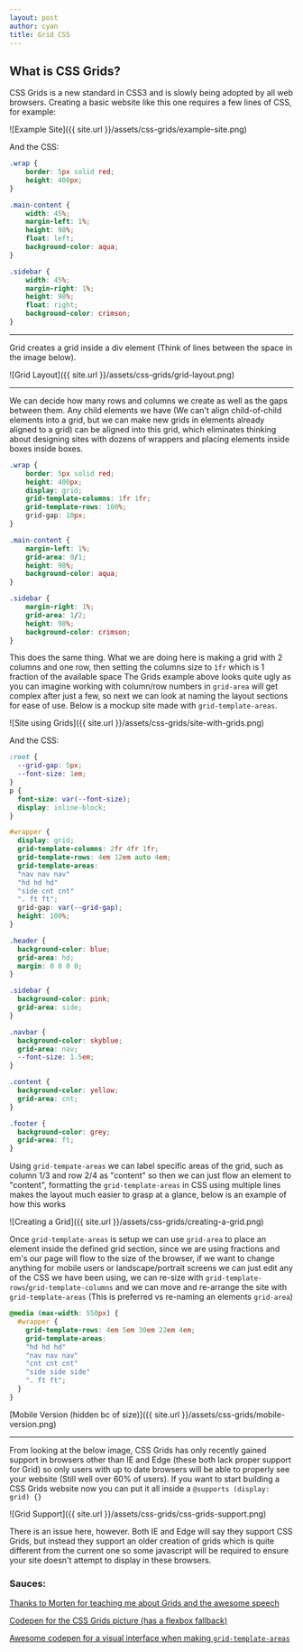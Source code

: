 ```yaml
---
layout: post
author: cyan 
title: Grid CSS
---
```


## What is CSS Grids?
CSS Grids is a new standard in CSS3 and is slowly being adopted by all web browsers.
Creating a basic website like this one requires a few lines of CSS, for example:

![Example Site]({{ site.url }}/assets/css-grids/example-site.png)

And the CSS:

```css
.wrap {
    border: 5px solid red;
    height: 400px;
}

.main-content {
    width: 45%;
    margin-left: 1%;
    height: 98%;
    float: left;
    background-color: aqua;
}

.sidebar {
    width: 45%;
    margin-right: 1%;
    height: 98%;
    float: right;
    background-color: crimson;
}
```

---

Grid creates a grid inside a div element (Think of lines between the space in the image below). 

![Grid Layout]({{ site.url }}/assets/css-grids/grid-layout.png)

---

We can decide how many rows and columns we create as well as the gaps between them.
Any child elements we have (We can't align child-of-child elements into a grid, but we can make new grids in elements already aligned to a grid) can be aligned into this grid, which eliminates thinking about designing sites with dozens of wrappers and placing elements inside boxes inside boxes.

```css
.wrap {
    border: 5px solid red;
    height: 400px;
    display: grid;
    grid-template-columns: 1fr 1fr;
    grid-template-rows: 100%;
    grid-gap: 10px;
}

.main-content {
    margin-left: 1%;
    grid-area: 0/1;
    height: 98%;
    background-color: aqua;
}

.sidebar {
    margin-right: 1%;
    grid-area: 1/2;
    height: 98%;
    background-color: crimson;
}

```

This does the same thing.
What we are doing here is making a grid with 2 columns and one row, then setting the columns size to `1fr` which is 1 fraction of the available space
The Grids example above looks quite ugly as you can imagine working with column/row numbers in `grid-area` will get complex after just a few, so next we can look at naming the layout sections for ease of use. Below is a mockup site made with `grid-template-areas`.

![Site using Grids]({{ site.url }}/assets/css-grids/site-with-grids.png)

And the CSS:

```css
:root {
  --grid-gap: 5px;
  --font-size: 1em;
}
p {
  font-size: var(--font-size);
  display: inline-block;
}

#wrapper {
  display: grid;
  grid-template-columns: 2fr 4fr 1fr;
  grid-template-rows: 4em 12em auto 4em;
  grid-template-areas:
  "nav nav nav"
  "hd hd hd"
  "side cnt cnt"
  ". ft ft";
  grid-gap: var(--grid-gap);
  height: 100%;
}

.header {
  background-color: blue;
  grid-area: hd;
  margin: 0 0 0 0;
}

.sidebar {
  background-color: pink;
  grid-area: side;
}

.navbar {
  background-color: skyblue;
  grid-area: nav;
  --font-size: 1.5em;
}

.content {
  background-color: yellow;
  grid-area: cnt;
}

.footer {
  background-color: grey;
  grid-area: ft;
}

```


Using `grid-tempate-areas` we can label specific areas of the grid, such as column 1/3 and row 2/4 as "content" so then we can just flow an element to "content", formatting the `grid-template-areas` in CSS using multiple lines makes the layout much easier to grasp at a glance, below is an example of how this works

![Creating a Grid]({{ site.url }}/assets/css-grids/creating-a-grid.png)

Once `grid-template-areas` is setup we can use `grid-area` to place an element inside the defined grid section, since we are using fractions and em's our page will flow to the size of the browser, if we want to change anything for mobile users or landscape/portrait screens we can just edit any of the CSS we have been using, we can re-size with `grid-template-rows`/`grid-template-columns` and we can move and re-arrange the site with `grid-template-areas` (This is preferred vs re-naming an elements `grid-area`)
```css
@media (max-width: 550px) {
  #wrapper {
    grid-template-rows: 4em 5em 30em 22em 4em;
    grid-template-areas:
    "hd hd hd"
    "nav nav nav"
    "cnt cnt cnt"
    "side side side"
    ". ft ft";
  }
}
```
[Mobile Version (hidden bc of size)]({{ site.url }}/assets/css-grids/mobile-version.png)

---

From looking at the below image, CSS Grids has only recently gained support in browsers other than IE and Edge (these both lack proper support for Grid) so only users with up to date browsers will be able to properly see your website (Still well over 60% of users). If you want to start building a CSS Grids website now you can put it all inside a `@supports (display: grid) {}`

![Grid Support]({{ site.url }}/assets/css-grids/css-grids-support.png)

There is an issue here, however. Both IE and Edge will say they support CSS Grids, but instead they support an older creation of grids which is quite different from the current one so some javascript will be required to ensure your site doesn't attempt to display in these browsers.


### Sauces:

[Thanks to Morten for teaching me about Grids and the awesome speech](https://www.youtube.com/watch?v=7kVeCqQCxlk)

[Codepen for the CSS Grids picture (has a flexbox fallback)](https://codepen.io/primalivet/pen/ryjKmV)

[Awesome codepen for a visual interface when making `grid-template-areas`](https://codepen.io/anthonydugois/pen/RpYBmy)
